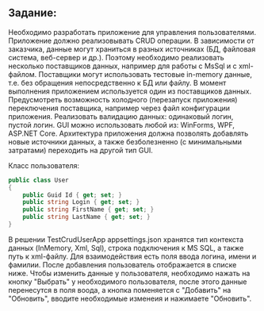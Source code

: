 ## Задание:
Необходимо разработать приложение для управления пользователями. Приложение должно реализовывать CRUD операции.
В зависимости от заказчика, данные могут храниться в разных источниках (БД, файловая система, веб-сервер и др.). Поэтому необходимо реализовать несколько поставщиков данных, например для работы с MsSql и с xml-файлом. Поставщики могут использовать тестовые in-memory данные, т.е. без обращения непосредственно к БД или файлу.
В момент выполнения приложением используется один из поставщиков данных. Предусмотреть возможность холодного (перезапуск приложения) переключения поставщика, например через файл конфигурации приложения.
Реализовать валидацию данных: одинаковый логин, пустой логин.
GUI можно использовать любой из: WinForms, WPF, ASP.NET Core.
Архитектура приложения должна позволять добавлять новые источники данных, а также безболезненно (с минимальными затратами) переходить на другой тип GUI.

Класс пользователя:
```C#
public class User
{
    public Guid Id { get; set; }
    public string Login { get; set; }
    public string FirstName { get; set; }
    public string LastName { get; set; }
}
```
В решении TestCrudUserApp appsettings.json хранятся тип контекста данных (InMemory, Xml, Sql), строка подключения к MS SQL, а также путь к xml-файлу.
Для взаимодействия есть поля ввода логина, имени и фамилии. После добавления пользователь отображается в списке ниже. Чтобы изменить данные у пользователя, необходимо нажать на кнопку "Выбрать" у необходимого пользователя, после этого данные перенесутся в поля воода, а кнопка поменяется с "Добавить" на "Обновить", вводите необходимые изменеия и нажимаете "Обновить".
